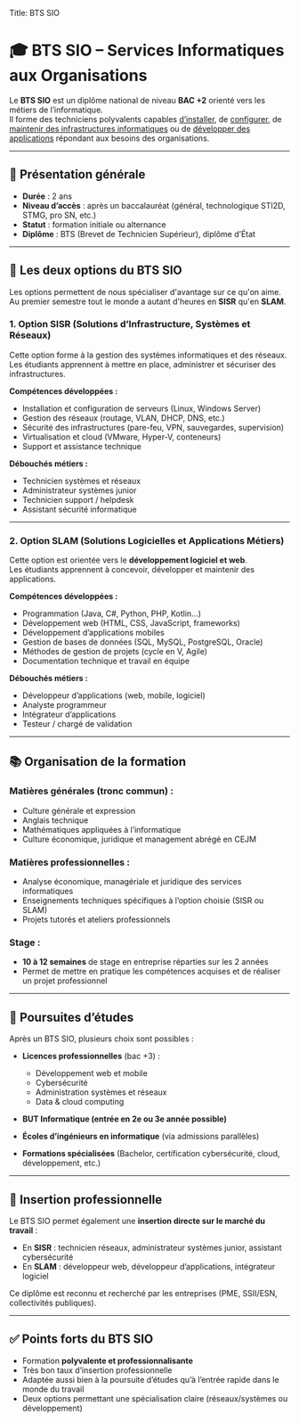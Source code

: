 Title: BTS SIO

# 🎓 BTS SIO – Services Informatiques aux Organisations

Le **BTS SIO** est un diplôme national de niveau **BAC +2** orienté vers les métiers de l’informatique.  
Il forme des techniciens polyvalents capables <u>d’installer</u>, de <u>configurer</u>, de <u>maintenir des infrastructures informatiques</u> ou de <u>développer des applications</u> répondant aux besoins des organisations.

---

## 📌 Présentation générale
- **Durée** : 2 ans  
- **Niveau d’accès** : après un baccalauréat (général, technologique STI2D, STMG, pro SN, etc.)  
- **Statut** : formation initiale ou alternance  
- **Diplôme** : BTS (Brevet de Technicien Supérieur), diplôme d’État  

---

## 🔀 Les deux options du BTS SIO
Les options permettent de nous spécialiser d'avantage sur ce qu'on aime. Au premier semestre tout le monde a autant d'heures en **SISR** qu'en **SLAM**.

### 1. Option **SISR** (Solutions d’Infrastructure, Systèmes et Réseaux)
Cette option forme à la gestion des systèmes informatiques et des réseaux.  
Les étudiants apprennent à mettre en place, administrer et sécuriser des infrastructures.

**Compétences développées :**
- Installation et configuration de serveurs (Linux, Windows Server)  
- Gestion des réseaux (routage, VLAN, DHCP, DNS, etc.)  
- Sécurité des infrastructures (pare-feu, VPN, sauvegardes, supervision)  
- Virtualisation et cloud (VMware, Hyper-V, conteneurs)  
- Support et assistance technique  

**Débouchés métiers :**
- Technicien systèmes et réseaux  
- Administrateur systèmes junior  
- Technicien support / helpdesk  
- Assistant sécurité informatique  

---

### 2. Option **SLAM** (Solutions Logicielles et Applications Métiers)
Cette option est orientée vers le **développement logiciel et web**.  
Les étudiants apprennent à concevoir, développer et maintenir des applications.

**Compétences développées :**
- Programmation (Java, C#, Python, PHP, Kotlin…)  
- Développement web (HTML, CSS, JavaScript, frameworks)  
- Développement d’applications mobiles  
- Gestion de bases de données (SQL, MySQL, PostgreSQL, Oracle)  
- Méthodes de gestion de projets (cycle en V, Agile)  
- Documentation technique et travail en équipe  

**Débouchés métiers :**
- Développeur d’applications (web, mobile, logiciel)  
- Analyste programmeur  
- Intégrateur d’applications  
- Testeur / chargé de validation  

---

## 📚 Organisation de la formation

### Matières générales (tronc commun) :
- Culture générale et expression  
- Anglais technique  
- Mathématiques appliquées à l’informatique  
- Culture économique, juridique et management abrégé en CEJM  

### Matières professionnelles :
- Analyse économique, managériale et juridique des services informatiques  
- Enseignements techniques spécifiques à l’option choisie (SISR ou SLAM)  
- Projets tutorés et ateliers professionnels  

### Stage :
- **10 à 12 semaines** de stage en entreprise réparties sur les 2 années  
- Permet de mettre en pratique les compétences acquises et de réaliser un projet professionnel  

---

## 🚀 Poursuites d’études

Après un BTS SIO, plusieurs choix sont possibles :  

- **Licences professionnelles** (bac +3) :  
  - Développement web et mobile  
  - Cybersécurité  
  - Administration systèmes et réseaux  
  - Data & cloud computing  

- **BUT Informatique (entrée en 2e ou 3e année possible)**  

- **Écoles d’ingénieurs en informatique** (via admissions parallèles)  

- **Formations spécialisées** (Bachelor, certification cybersécurité, cloud, développement, etc.)  

---

## 💼 Insertion professionnelle

Le BTS SIO permet également une **insertion directe sur le marché du travail** :  
- En **SISR** : technicien réseaux, administrateur systèmes junior, assistant cybersécurité  
- En **SLAM** : développeur web, développeur d’applications, intégrateur logiciel  

Ce diplôme est reconnu et recherché par les entreprises (PME, SSII/ESN, collectivités publiques).  

---

## ✅ Points forts du BTS SIO
- Formation **polyvalente et professionnalisante**  
- Très bon taux d’insertion professionnelle  
- Adaptée aussi bien à la poursuite d’études qu’à l’entrée rapide dans le monde du travail  
- Deux options permettant une spécialisation claire (réseaux/systèmes ou développement)  
